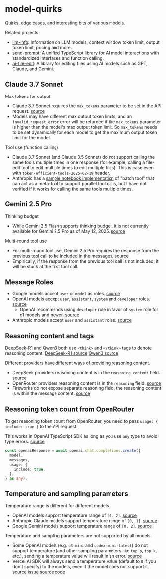 # model-quirks

Quirks, edge cases, and interesting bits of various models.

Related projects:

- [llm-info](https://github.com/paradite/llm-info): Information on LLM models, context window token limit, output token limit, pricing and more.
- [send-prompt](https://github.com/paradite/send-prompt): A unified TypeScript library for AI model interactions with standardized interfaces and function calling.
- [ai-file-edit](https://github.com/paradite/ai-file-edit): A library for editing files using AI models such as GPT, Claude, and Gemini.

## Claude 3.7 Sonnet

Max tokens for output

- Claude 3.7 Sonnet requires the `max_tokens` parameter to be set in the API request. [source](https://docs.anthropic.com/en/api/messages#body-max-tokens)
- Models may have different max output token limits, and an `invalid_request_error` error will be returned if the `max_tokens` parameter is higher than the model's max output token limit. So `max_tokens` needs to be set dynamically for each model to get the maximum output token limit for the model.

Tool use (function calling)

- Claude 3.7 Sonnet (and Claude 3.5 Sonnet) do not support calling the same tools multiple times in one response (for example, calling a file-edit tool to edit multiple times to edit multiple files). This is case even with `token-efficient-tools-2025-02-19` header.
- Anthropic has a [sample notebook implementation](https://github.com/anthropics/anthropic-cookbook/blob/main/tool_use/parallel_tools_claude_3_7_sonnet.ipynb) of "batch tool" that can act as a meta-tool to support parallel tool calls, but I have not verified if it works for calling the same tools multiple times.

## Gemini 2.5 Pro

Thinking budget

- While Gemini 2.5 Flash supports thinking budget, it is not currently available for Gemini 2.5 Pro as of May 12, 2025. [source](https://ai.google.dev/gemini-api/docs/thinking)

Multi-round tool use

- For multi-round tool use, Gemini 2.5 Pro requires the response from the previous tool call to be included in the messages. [source](https://ai.google.dev/gemini-api/docs/function-calling?example=meeting#step_4_create_user_friendly_response_with_function_result_and_call_the_model_again)
- Empirically, if the response from the previous tool call is not included, it will be stuck at the first tool call.

## Message Roles

- Google models accept `user` or `model` as roles. [source](https://ai.google.dev/gemini-api/docs/text-generation)
- OpenAI models accept `user`, `assistant`, `system` and `developer` roles. [source](https://platform.openai.com/docs/guides/text?api-mode=chat)
  - OpenAI recommends using `developer` role in favor of `system` role for o1 models and newer. [source](https://platform.openai.com/docs/api-reference/chat/create#chat-create-messages)
- Anthropic models accept `user` and `assistant` roles. [source](https://docs.anthropic.com/en/api/messages)

## Reasoning content and tags

DeepSeek-R1 and Qwen3 both use `<think>` and `</think>` tags to denote reasoning content. [DeepSeek-R1 source](https://huggingface.co/deepseek-ai/DeepSeek-R1) [Qwen3 source](https://qwenlm.github.io/blog/qwen3/)

Different providers have different ways of providing reasoning content.

- DeepSeek providers reasoning content is in the `reasoning_content` field. [source](https://api-docs.deepseek.com/guides/reasoning_model)
- OpenRouter providers reasoning content is in the `reasoning` field. [source](https://openrouter.ai/docs/use-cases/reasoning-tokens)
- Fireworks do not expose separate reasoning field, the reasoning content is within the message content. [source](https://docs.fireworks.ai/api-reference/post-chatcompletions)

## Reasoning token count from OpenRouter

To get reasoning token count from OpenRouter, you need to pass `usage: { include: true }` to the API request.

This works in OpenAI TypeScript SDK as long as you use `any` type to avoid type errors. [source](https://openrouter.ai/docs/use-cases/usage-accounting)

```ts
const openaiResponse = await openai.chat.completions.create({
  model,
  messages,
  usage: {
    include: true,
  },
} as any);
```

## Temperature and sampling parameters

Temperature range is different for different models.

- OpenAI models support temperature range of `[0, 2]`. [source](https://platform.openai.com/docs/api-reference/responses/create#responses-create-temperature)
- Anthropic Claude models support temperature range of `[0, 1]`. [source](https://docs.anthropic.com/en/api/messages#body-temperature)
- Google Gemini models support temperature range of `[0, 2]`. [source](https://ai.google.dev/api/generate-content#generationconfig)

Temperature and sampling parameters are not supported by all models.

- Some OpenAI models (e.g. `o3-mini` and `codex-mini-latest`) do not support temperature (and other sampling parameters like `top_p`, `top_k`, etc.), sending a temperature value will result in an error. [source](https://github.com/openai/openai-python/issues/2072)
- Vercel AI SDK will always send a temperature value (default to `0` if you don't specify) to the models, even if the model does not support it. [source](https://ai-sdk.dev/docs/ai-sdk-core/settings#temperature) [issue](https://github.com/vercel/ai/issues/5609) [source code](https://github.com/vercel/ai/blob/05c2da505b4564074456ab9c544c9266cdd2244a/packages/ai/core/prompt/prepare-call-settings.ts#L101C35-L101C35)
